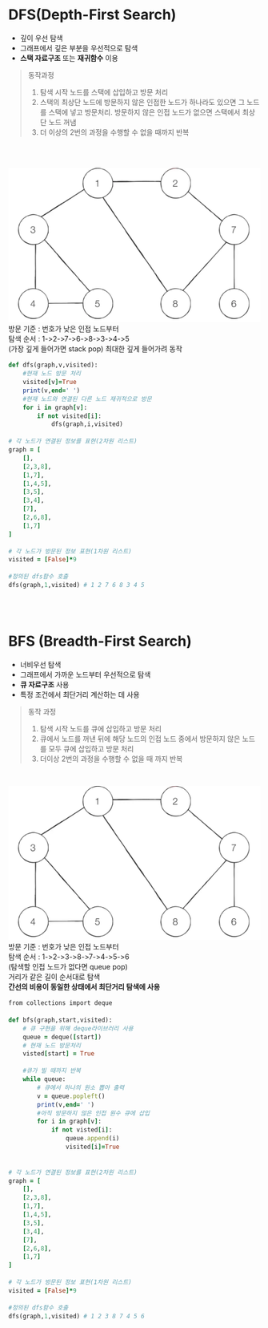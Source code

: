 # DFS(Depth-First Search)
* 깊이 우선 탐색
* 그래프에서 깊은 부분을 우선적으로 탐색
* **스택 자료구조** 또는 **재귀함수** 이용

> 동작과정
> 1. 탐색 시작 노드를 스택에 삽입하고 방문 처리
> 2. 스택의 최상단 노드에 방문하지 않은 인접한 노드가 하나라도 있으면 그 노드를 스택에 넣고 방문처리. 방문하지 않은 인접 노드가 없으면 스택에서 최상단 노드 꺼냄
> 3. 더 이상의 2번의 과정을 수행할 수 없을 때까지 반복   

</br>
</br>

![dfs](./img/dfs.png)   
방문 기준 : 번호가 낮은 인접 노드부터   
탐색 순서 : 1->2->7->6->8->3->4->5   
(가장 깊게 들어가면 stack pop)
최대한 깊게 들어가려 동작   

```ruby
def dfs(graph,v,visited):
    #현재 노드 방문 처리
    visited[v]=True
    print(v,end=' ')
    #현재 노드와 연결된 다른 노드 재귀적으로 방문
    for i in graph[v]:
        if not visited[i]:
            dfs(graph,i,visited)

# 각 노드가 연결된 정보를 표현(2차원 리스트)
graph = [
    [],
    [2,3,8],
    [1,7],
    [1,4,5],
    [3,5],
    [3,4],
    [7],
    [2,6,8],
    [1,7]
]

# 각 노드가 방문된 정보 표현(1차원 리스트)
visited = [False]*9

#정의된 dfs함수 호출
dfs(graph,1,visited) # 1 2 7 6 8 3 4 5
```
</br>
</br>

# BFS (Breadth-First Search)
* 너비우선 탐색
* 그래프에서 가까운 노드부터 우선적으로 탐색 
* **큐 자료구조** 사용
* 특정 조건에서 최단거리 계산하는 데 사용

> 동작 과정
> 1. 탐색 시작 노드를 큐에 삽입하고 방문 처리
> 2. 큐에서 노드를 꺼낸 뒤에 해당 노드의 인접 노드 중에서 방문하지 않은 노드를 모두 큐에 삽입하고 방문 처리
> 3. 더이상 2번의 과정을 수행할 수 없을 때 까지 반복

</br>

![dfs](./img/dfs.png)   
방문 기준 : 번호가 낮은 인접 노드부터   
탐색 순서 : 1->2->3->8->7->4->5->6   
(탐색할 인접 노드가 없다면 queue pop)   
거리가 같은 길이 순서대로 탐색   
**간선의 비용이 동일한 상태에서 최단거리 탐색에 사용**

```ruby
from collections import deque

def bfs(graph,start,visited):
    # 큐 구현을 위해 deque라이브러리 사용
    queue = deque([start])
    # 현재 노드 방문처리
    visted[start] = True

    #큐가 빌 때까지 반복
    while queue:
        # 큐에서 하나의 원소 뽑아 출력
        v = queue.popleft()
        print(v,end=' ')
        #아직 방문하지 않은 인접 원수 큐에 삽입
        for i in graph[v]:
            if not visted[i]:
                queue.append(i)
                visited[i]=True


# 각 노드가 연결된 정보를 표현(2차원 리스트)
graph = [
    [],
    [2,3,8],
    [1,7],
    [1,4,5],
    [3,5],
    [3,4],
    [7],
    [2,6,8],
    [1,7]
]

# 각 노드가 방문된 정보 표현(1차원 리스트)
visited = [False]*9

#정의된 dfs함수 호출
dfs(graph,1,visited) # 1 2 3 8 7 4 5 6 
```